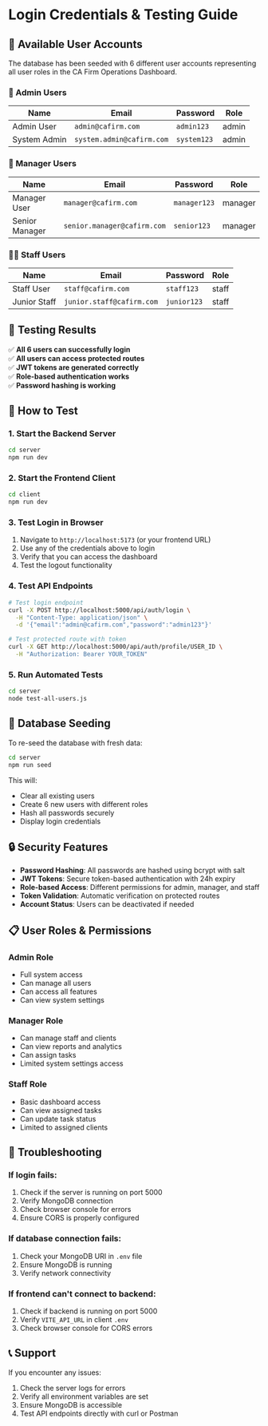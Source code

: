 # Login Credentials & Testing Guide

## 🎯 Available User Accounts

The database has been seeded with 6 different user accounts representing all user roles in the CA Firm Operations Dashboard.

### 👑 Admin Users
| Name | Email | Password | Role |
|------|-------|----------|------|
| Admin User | `admin@cafirm.com` | `admin123` | admin |
| System Admin | `system.admin@cafirm.com` | `system123` | admin |

### 👔 Manager Users
| Name | Email | Password | Role |
|------|-------|----------|------|
| Manager User | `manager@cafirm.com` | `manager123` | manager |
| Senior Manager | `senior.manager@cafirm.com` | `senior123` | manager |

### 👨‍💼 Staff Users
| Name | Email | Password | Role |
|------|-------|----------|------|
| Staff User | `staff@cafirm.com` | `staff123` | staff |
| Junior Staff | `junior.staff@cafirm.com` | `junior123` | staff |

## 🧪 Testing Results

✅ **All 6 users can successfully login**  
✅ **All users can access protected routes**  
✅ **JWT tokens are generated correctly**  
✅ **Role-based authentication works**  
✅ **Password hashing is working**  

## 🚀 How to Test

### 1. Start the Backend Server
```bash
cd server
npm run dev
```

### 2. Start the Frontend Client
```bash
cd client
npm run dev
```

### 3. Test Login in Browser
1. Navigate to `http://localhost:5173` (or your frontend URL)
2. Use any of the credentials above to login
3. Verify that you can access the dashboard
4. Test the logout functionality

### 4. Test API Endpoints
```bash
# Test login endpoint
curl -X POST http://localhost:5000/api/auth/login \
  -H "Content-Type: application/json" \
  -d '{"email":"admin@cafirm.com","password":"admin123"}'

# Test protected route with token
curl -X GET http://localhost:5000/api/auth/profile/USER_ID \
  -H "Authorization: Bearer YOUR_TOKEN"
```

### 5. Run Automated Tests
```bash
cd server
node test-all-users.js
```

## 🔧 Database Seeding

To re-seed the database with fresh data:

```bash
cd server
npm run seed
```

This will:
- Clear all existing users
- Create 6 new users with different roles
- Hash all passwords securely
- Display login credentials

## 🔒 Security Features

- **Password Hashing**: All passwords are hashed using bcrypt with salt
- **JWT Tokens**: Secure token-based authentication with 24h expiry
- **Role-based Access**: Different permissions for admin, manager, and staff
- **Token Validation**: Automatic verification on protected routes
- **Account Status**: Users can be deactivated if needed

## 📋 User Roles & Permissions

### Admin Role
- Full system access
- Can manage all users
- Can access all features
- Can view system settings

### Manager Role
- Can manage staff and clients
- Can view reports and analytics
- Can assign tasks
- Limited system settings access

### Staff Role
- Basic dashboard access
- Can view assigned tasks
- Can update task status
- Limited to assigned clients

## 🐛 Troubleshooting

### If login fails:
1. Check if the server is running on port 5000
2. Verify MongoDB connection
3. Check browser console for errors
4. Ensure CORS is properly configured

### If database connection fails:
1. Check your MongoDB URI in `.env` file
2. Ensure MongoDB is running
3. Verify network connectivity

### If frontend can't connect to backend:
1. Check if backend is running on port 5000
2. Verify `VITE_API_URL` in client `.env`
3. Check browser console for CORS errors

## 📞 Support

If you encounter any issues:
1. Check the server logs for errors
2. Verify all environment variables are set
3. Ensure MongoDB is accessible
4. Test API endpoints directly with curl or Postman 